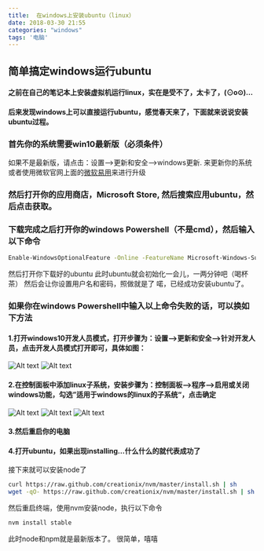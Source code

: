 ```yaml
---
title:  在windows上安装ubuntu（linux）
date: 2018-03-30 21:55
categories: "windows"
tags: '电脑'
---
```


## 简单搞定windows运行ubuntu
<!-- more -->

#### 之前在自己的笔记本上安装虚拟机运行linux，实在是受不了，太卡了，(⊙o⊙)…
#### 后来发现windows上可以直接运行ubuntu，感觉春天来了，下面就来说说安装ubuntu过程。

### 首先你的系统需要win10最新版（必须条件）
如果不是最新版，请点击：设置-->更新和安全-->windows更新. 来更新你的系统
或者使用微软官网上面的<a href="https://www.microsoft.com/zh-cn/software-download/windows10">微软易用</a>来进行升级
### 然后打开你的应用商店，Microsoft Store, 然后搜索应用ubuntu，然后点击获取。
### 下载完成之后打开你的windows Powershell（不是cmd），然后输入以下命令
``` bash
Enable-WindowsOptionalFeature -Online -FeatureName Microsoft-Windows-Subsystem-Linux
```
然后打开你下载好的ubuntu
此时ubuntu就会初始化一会儿，一两分钟吧（喝杯茶）
然后会让你设置用户名和密码，照做就是了
喏，已经成功安装ubuntu了。

### 如果你在windows Powershell中输入以上命令失败的话，可以换如下方法
#### 1.打开windows10开发人员模式，打开步骤为：设置-->更新和安全-->针对开发人员，点击开发人员模式打开即可，具体如图：
![Alt text](/images/win10-linux01.png)
![Alt text](/images/win10-linux02.png)
#### 2.在控制面板中添加linux子系统，安装步骤为：控制面板-->程序-->启用或关闭windows功能，勾选”适用于windows的linux的子系统“，点击确定
![Alt text](/images/win10-linux03.png)
![Alt text](/images/win10-linux04.png)
![Alt text](/images/win10-linux05.png)
#### 3.然后重启你的电脑
#### 4.打开ubuntu，如果出现installing...什么什么的就代表成功了

接下来就可以安装node了

``` bash
curl https://raw.github.com/creationix/nvm/master/install.sh | sh
wget -qO- https://raw.github.com/creationix/nvm/master/install.sh | sh
```
然后重启终端，使用nvm安装node，执行以下命令
``` bash
nvm install stable
```

此时node和npm就是最新版本了。
很简单，嘻嘻


